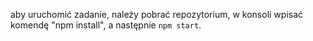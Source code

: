 aby uruchomić zadanie, należy  pobrać repozytorium, w konsoli wpisać komendę "npm install", a następnie `npm start`.


